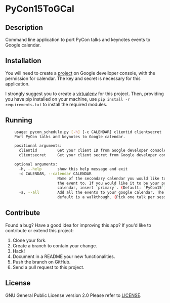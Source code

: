 # PyCon15ToGCal

## Description

Command line application to port PyCon talks and keynotes events to
Google calendar.

## Installation

You will need to create a [project][gapi] on Google develloper console,
with the permission for calendar. The key and secret is necessary for
this application.

I strongly suggest you to create a [virtualenv][ve] for this project.
Then, providing you have pip installed on your machine,
use `pip install -r requirements.txt` to install the required modules.

## Running

```bash
    usage: pycon_schedule.py [-h] [-c CALENDAR] clientid clientsecret
    Port PyCon talks and keynotes to Google calendar.

    positional arguments:
      clientid         Get your client ID from Google developer console.
      clientsecret     Get your client secret from Google developer console.

    optional arguments:
      -h, --help       show this help message and exit
      -c CALENDAR, --calendar CALENDAR
                       Name of the secondary calendar you would like to port
                       the event to. If you would like it to be your primary
                       calendar, insert `primary`. (Default: `PyCon15`)
      -a, --all        Add all the events to your google calendar. The
                       default is a walkthough. (Pick one talk per session.)
```

## Contribute

Found a bug? Have a good idea for improving this app?
If you'd like to contribute or extend this project:

1. Clone your fork.
1. Create a branch to contain your change.
1. Hack!
1. Document in a README your new functionalities.
1. Push the branch on GitHub.
1. Send a pull request to this project.

## License

GNU General Public License version 2.0
Please refer to [LICENSE](/LICENSE/).

[gapi]: https://developers.google.com/console/
[ve]: http://www.virtualenv.org/en/latest/virtualenv.html#installation
